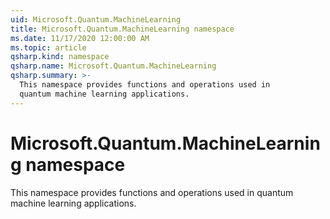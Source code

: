 ```yaml
---
uid: Microsoft.Quantum.MachineLearning
title: Microsoft.Quantum.MachineLearning namespace
ms.date: 11/17/2020 12:00:00 AM
ms.topic: article
qsharp.kind: namespace
qsharp.name: Microsoft.Quantum.MachineLearning
qsharp.summary: >-
  This namespace provides functions and operations used in
  quantum machine learning applications.
---
```


# Microsoft.Quantum.MachineLearning namespace

This namespace provides functions and operations used inquantum machine learning applications.

